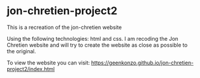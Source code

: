 # jon-chretien-project2
This is a recreation of the jon-chretien website

Using the following technologies: html and css. I am recoding the Jon Chretien website and will try to create the website as close as possible to the original.

To view the website you can visit:  https://geenkonzo.github.io/jon-chretien-project2/index.html


